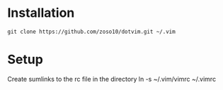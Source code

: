 # Installation
```shell
git clone https://github.com/zoso10/dotvim.git ~/.vim
```

# Setup
Create sumlinks to the rc file in the directory
ln -s ~/.vim/vimrc ~/.vimrc

